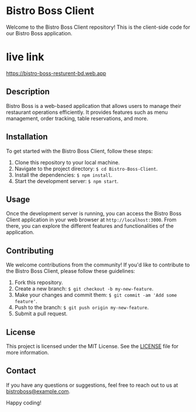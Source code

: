 
# Bistro Boss Client

Welcome to the Bistro Boss Client repository! This is the client-side code for our Bistro Boss application.
#  live link 
https://bistro-boss-resturent-bd.web.app

## Description

Bistro Boss is a web-based application that allows users to manage their restaurant operations efficiently. It provides features such as menu management, order tracking, table reservations, and more.

## Installation

To get started with the Bistro Boss Client, follow these steps:

1. Clone this repository to your local machine.
2. Navigate to the project directory: `$ cd Bistro-Boss-Client`.
3. Install the dependencies: `$ npm install`.
4. Start the development server: `$ npm start`.

## Usage

Once the development server is running, you can access the Bistro Boss Client application in your web browser at `http://localhost:3000`. From there, you can explore the different features and functionalities of the application.

## Contributing

We welcome contributions from the community! If you'd like to contribute to the Bistro Boss Client, please follow these guidelines:

1. Fork this repository.
2. Create a new branch: `$ git checkout -b my-new-feature`.
3. Make your changes and commit them: `$ git commit -am 'Add some feature'`.
4. Push to the branch: `$ git push origin my-new-feature`.
5. Submit a pull request.

## License

This project is licensed under the MIT License. See the [LICENSE](LICENSE) file for more information.

## Contact

If you have any questions or suggestions, feel free to reach out to us at bistroboss@example.com.

Happy coding!


